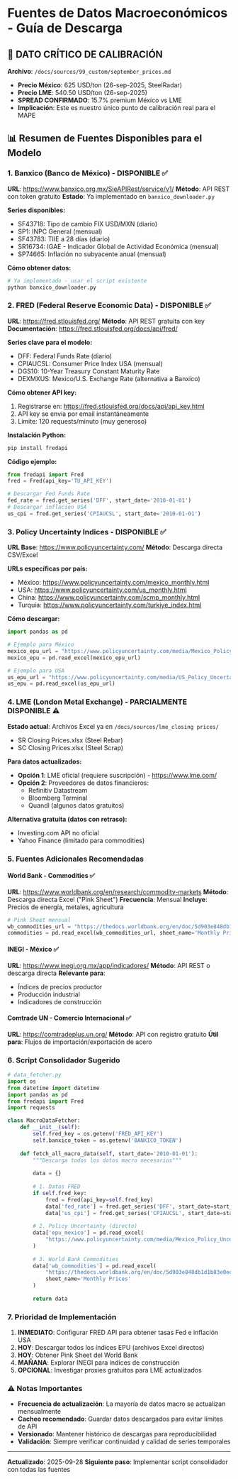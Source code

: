 # Fuentes de Datos Macroeconómicos - Guía de Descarga

## 🚨 DATO CRÍTICO DE CALIBRACIÓN
**Archivo**: `/docs/sources/99_custom/september_prices.md`
- **Precio México**: 625 USD/ton (26-sep-2025, SteelRadar)
- **Precio LME**: 540.50 USD/ton (26-sep-2025)
- **SPREAD CONFIRMADO**: 15.7% premium México vs LME
- **Implicación**: Este es nuestro único punto de calibración real para el MAPE

## 📊 Resumen de Fuentes Disponibles para el Modelo

### 1. **Banxico (Banco de México) - DISPONIBLE** ✅
**URL**: https://www.banxico.org.mx/SieAPIRest/service/v1/
**Método**: API REST con token gratuito
**Estado**: Ya implementado en `banxico_downloader.py`

**Series disponibles:**
- SF43718: Tipo de cambio FIX USD/MXN (diario)
- SP1: INPC General (mensual)
- SF43783: TIIE a 28 días (diario)
- SR16734: IGAE - Indicador Global de Actividad Económica (mensual)
- SP74665: Inflación no subyacente anual (mensual)

**Cómo obtener datos:**
```bash
# Ya implementado - usar el script existente
python banxico_downloader.py
```

### 2. **FRED (Federal Reserve Economic Data) - DISPONIBLE** ✅
**URL**: https://fred.stlouisfed.org/
**Método**: API REST gratuita con key
**Documentación**: https://fred.stlouisfed.org/docs/api/fred/

**Series clave para el modelo:**
- DFF: Federal Funds Rate (diario)
- CPIAUCSL: Consumer Price Index USA (mensual)
- DGS10: 10-Year Treasury Constant Maturity Rate
- DEXMXUS: Mexico/U.S. Exchange Rate (alternativa a Banxico)

**Cómo obtener API key:**
1. Registrarse en: https://fred.stlouisfed.org/docs/api/api_key.html
2. API key se envía por email instantáneamente
3. Límite: 120 requests/minuto (muy generoso)

**Instalación Python:**
```bash
pip install fredapi
```

**Código ejemplo:**
```python
from fredapi import Fred
fred = Fred(api_key='TU_API_KEY')

# Descargar Fed Funds Rate
fed_rate = fred.get_series('DFF', start_date='2010-01-01')
# Descargar inflación USA
us_cpi = fred.get_series('CPIAUCSL', start_date='2010-01-01')
```

### 3. **Policy Uncertainty Indices - DISPONIBLE** ✅
**URL Base**: https://www.policyuncertainty.com/
**Método**: Descarga directa CSV/Excel

**URLs específicas por país:**
- México: https://www.policyuncertainty.com/mexico_monthly.html
- USA: https://www.policyuncertainty.com/us_monthly.html
- China: https://www.policyuncertainty.com/scmp_monthly.html
- Turquía: https://www.policyuncertainty.com/turkiye_index.html

**Cómo descargar:**
```python
import pandas as pd

# Ejemplo para México
mexico_epu_url = "https://www.policyuncertainty.com/media/Mexico_Policy_Uncertainty_Data.xlsx"
mexico_epu = pd.read_excel(mexico_epu_url)

# Ejemplo para USA
us_epu_url = "https://www.policyuncertainty.com/media/US_Policy_Uncertainty_Data.xlsx"
us_epu = pd.read_excel(us_epu_url)
```

### 4. **LME (London Metal Exchange) - PARCIALMENTE DISPONIBLE** ⚠️
**Estado actual**: Archivos Excel ya en `/docs/sources/lme_closing prices/`
- SR Closing Prices.xlsx (Steel Rebar)
- SC Closing Prices.xlsx (Steel Scrap)

**Para datos actualizados:**
- **Opción 1**: LME oficial (requiere suscripción) - https://www.lme.com/
- **Opción 2**: Proveedores de datos financieros:
  - Refinitiv Datastream
  - Bloomberg Terminal
  - Quandl (algunos datos gratuitos)
  
**Alternativa gratuita (datos con retraso):**
- Investing.com API no oficial
- Yahoo Finance (limitado para commodities)

### 5. **Fuentes Adicionales Recomendadas**

#### **World Bank - Commodities** ✅
**URL**: https://www.worldbank.org/en/research/commodity-markets
**Método**: Descarga directa Excel ("Pink Sheet")
**Frecuencia**: Mensual
**Incluye**: Precios de energía, metales, agricultura

```python
# Pink Sheet mensual
wb_commodities_url = "https://thedocs.worldbank.org/en/doc/5d903e848db1d1b83e0ec8f744e55570-0350012021/related/CMO-Historical-Data-Monthly.xlsx"
commodities = pd.read_excel(wb_commodities_url, sheet_name='Monthly Prices')
```

#### **INEGI - México** ✅
**URL**: https://www.inegi.org.mx/app/indicadores/
**Método**: API REST o descarga directa
**Relevante para**:
- Índices de precios productor
- Producción industrial
- Indicadores de construcción

#### **Comtrade UN - Comercio Internacional** ✅
**URL**: https://comtradeplus.un.org/
**Método**: API con registro gratuito
**Útil para**: Flujos de importación/exportación de acero

### 6. **Script Consolidador Sugerido**

```python
# data_fetcher.py
import os
from datetime import datetime
import pandas as pd
from fredapi import Fred
import requests

class MacroDataFetcher:
    def __init__(self):
        self.fred_key = os.getenv('FRED_API_KEY')
        self.banxico_token = os.getenv('BANXICO_TOKEN')
        
    def fetch_all_macro_data(self, start_date='2010-01-01'):
        """Descarga todos los datos macro necesarios"""
        
        data = {}
        
        # 1. Datos FRED
        if self.fred_key:
            fred = Fred(api_key=self.fred_key)
            data['fed_rate'] = fred.get_series('DFF', start_date=start_date)
            data['us_cpi'] = fred.get_series('CPIAUCSL', start_date=start_date)
            
        # 2. Policy Uncertainty (directo)
        data['epu_mexico'] = pd.read_excel(
            "https://www.policyuncertainty.com/media/Mexico_Policy_Uncertainty_Data.xlsx"
        )
        
        # 3. World Bank Commodities
        data['wb_commodities'] = pd.read_excel(
            "https://thedocs.worldbank.org/en/doc/5d903e848db1d1b83e0ec8f744e55570-0350012021/related/CMO-Historical-Data-Monthly.xlsx",
            sheet_name='Monthly Prices'
        )
        
        return data
```

### 7. **Prioridad de Implementación**

1. **INMEDIATO**: Configurar FRED API para obtener tasas Fed e inflación USA
2. **HOY**: Descargar todos los índices EPU (archivos Excel directos)
3. **HOY**: Obtener Pink Sheet del World Bank
4. **MAÑANA**: Explorar INEGI para índices de construcción
5. **OPCIONAL**: Investigar proxies gratuitos para LME actualizados

### ⚠️ **Notas Importantes**

- **Frecuencia de actualización**: La mayoría de datos macro se actualizan mensualmente
- **Cacheo recomendado**: Guardar datos descargados para evitar límites de API
- **Versionado**: Mantener histórico de descargas para reproducibilidad
- **Validación**: Siempre verificar continuidad y calidad de series temporales

---

**Actualizado**: 2025-09-28
**Siguiente paso**: Implementar script consolidador con todas las fuentes
